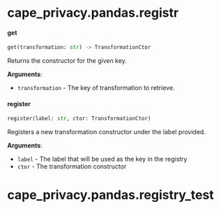 <a name=".cape_privacy.pandas.registr"></a>
# cape\_privacy.pandas.registr

<a name=".cape_privacy.pandas.registr.get"></a>
#### get

```python
get(transformation: str) -> TransformationCtor
```

Returns the constructor for the given key.

**Arguments**:

- `transformation` - The key of transformation to retrieve.

<a name=".cape_privacy.pandas.registr.register"></a>
#### register

```python
register(label: str, ctor: TransformationCtor)
```

Registers a new transformation constructor under the label provided.

**Arguments**:

- `label` - The label that will be used as the key in the registry
- `ctor` - The transformation constructor

<a name=".cape_privacy.pandas.registry_test"></a>
# cape\_privacy.pandas.registry\_test

